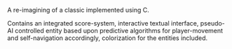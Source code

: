 
A re-imagining of a classic implemented using C.

Contains an integrated score-system, interactive textual interface, pseudo-AI controlled entity based upon predictive algorithms for player-movement and self-navigation accordingly, colorization for the entities included. 
